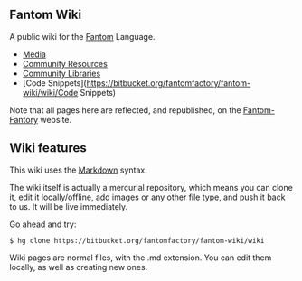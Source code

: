 ## Fantom Wiki

A public wiki for the [Fantom](http://fantom.org/) Language.

 - [Media](https://bitbucket.org/fantomfactory/fantom-wiki/wiki/Media)
 - [Community Resources](https://bitbucket.org/fantomfactory/fantom-wiki/wiki/Community%20Resources)
 - [Community Libraries](https://bitbucket.org/fantomfactory/fantom-wiki/wiki/Community%20Libraries)
 - [Code Snippets](https://bitbucket.org/fantomfactory/fantom-wiki/wiki/Code Snippets)

Note that all pages here are reflected, and republished, on the [Fantom-Fantory](http://www.fantomfactory.org/wiki/) website.



## Wiki features

This wiki uses the [Markdown](http://daringfireball.net/projects/markdown/) syntax.

The wiki itself is actually a mercurial repository, which means you can clone it, edit it locally/offline, add images or any other file type, and push it back to us. It will be live immediately.

Go ahead and try:

```
$ hg clone https://bitbucket.org/fantomfactory/fantom-wiki/wiki
```

Wiki pages are normal files, with the .md extension. You can edit them locally, as well as creating new ones.